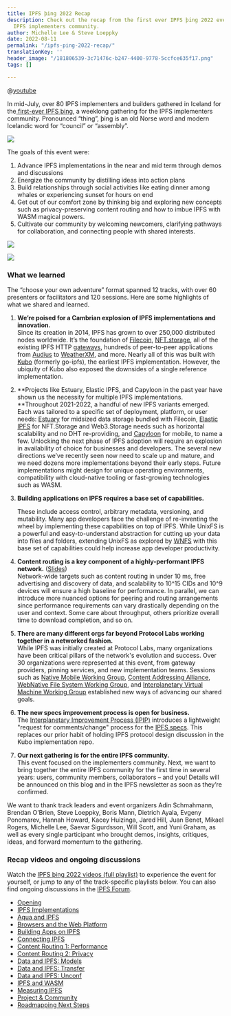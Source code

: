 ```yaml
---
title: IPFS þing 2022 Recap
description: Check out the recap from the first ever IPFS þing 2022 event  for the
  IPFS implementers community.
author: Michelle Lee & Steve Loeppky
date: 2022-08-11
permalink: "/ipfs-ping-2022-recap/"
translationKey: ''
header_image: "/181806539-3c71476c-b247-4400-9778-5ccfce635f17.png"
tags: []

---
```

@[youtube](6dojCBJQmqg)

In mid-July, over 80 IPFS implementers and builders gathered in Iceland for the[ first-ever IPFS þing](https://2022.ipfs-thing.io/), a weeklong gathering for the IPFS implementers community. Pronounced “thing”, þing is an old Norse word and modern Icelandic word for “council” or “assembly”.

![](../assets/20220716-174634-mummilu.jpg)

The goals of this event were:

1. Advance IPFS implementations in the near and mid term through demos and discussions
2. Energize the community by distilling ideas into action plans
3. Build relationships through social activities like eating dinner among whales or experiencing sunset for hours on end
4. Get out of our comfort zone by thinking big and exploring new concepts such as privacy-preserving content routing and how to imbue IPFS with WASM magical powers.
5. Cultivate our community by welcoming newcomers, clarifying pathways for collaboration, and connecting people with shared interests.

![](../assets/20220712-200557-mummilu.jpg)

![](../assets/20220713-192247-mummilu.jpg)

### What we learned

The “choose your own adventure” format spanned 12 tracks, with over 60 presenters or facilitators and 120 sessions. Here are some highlights of what we shared and learned.

1. **We’re poised for a Cambrian explosion of IPFS implementations and innovation.**  
   Since its creation in 2014, IPFS has grown to over 250,000 distributed nodes worldwide. It’s the foundation of [Filecoin](https://filecoin.io/), [NFT.storage](https://nft.storage/), all of the existing IPFS HTTP [gateways](https://ipfs.github.io/public-gateway-checker/), hundreds of peer-to-peer applications from [Audius](https://audius.co/) to [WeatherXM](https://weatherxm.com/), and more. Nearly all of this was built with [Kubo](https://github.com/ipfs/kubo/) (formerly go-ipfs), the earliest IPFS implementation. However, the ubiquity of Kubo also exposed the downsides of a single reference implementation.
2. **Projects like Estuary, Elastic IPFS, and Capyloon in the past year have shown us the necessity for multiple IPFS implementations.  
   **Throughout 2021-2022, a handful of new IPFS variants emerged. Each was tailored to a specific set of deployment, platform, or user needs: [Estuary](https://estuary.tech/) for midsized data storage bundled with Filecoin, [Elastic IPFS](https://nft.storage/blog/post/2022-07-06-elastic-ipfs/) for NFT.Storage and Web3.Storage needs such as horizontal scalability and no DHT re-providing, and [Capyloon](https://capyloon.org/) for mobile, to name a few. Unlocking the next phase of IPFS adoption will require an explosion in availability of choice for businesses and developers. The several new directions we’ve recently seen now need to scale up and mature, and we need dozens more implementations beyond their early steps. Future implementations might design for unique operating environments, compatibility with cloud-native tooling or fast-growing technologies such as WASM.
3. **Building applications on IPFS requires a base set of capabilities.** 

   These include access control, arbitrary metadata, versioning, and mutability. Many app developers face the challenge of re-inventing the wheel by implementing these capabilities on top of IPFS. While UnixFS is a powerful and easy-to-understand abstraction for cutting up your data into files and folders, extending UnixFS as explored by [WNFS](https://guide.fission.codes/developers/webnative/file-system-wnfs) with this base set of capabilities could help increase app developer productivity.
4. **Content routing is a key component of a highly-performant IPFS network.** ([Slides](https://docs.google.com/presentation/d/1FN7Qw4VG_vfHTN5sITnG4pWT7qHzsky4XuVX7ufdqFI/edit#slide=id.g10ce2c3bca9_0_0))  
   Network-wide targets such as content routing in under 10 ms, free advertising and discovery of data, and scalability to 10^15 CIDs and 10^9 devices will ensure a high baseline for performance. In parallel, we can introduce more nuanced options for peering and routing arrangements since performance requirements can vary drastically depending on the user and context. Some care about throughput, others prioritize overall time to download completion, and so on.
5. **There are many different orgs far beyond Protocol Labs working together in a networked fashion.**  
   While IPFS was initially created at Protocol Labs, many organizations have been critical pillars of the network's evolution and success. Over 30 organizations were represented at this event, from gateway providers, pinning services, and new implementation teams. Sessions such as [Native Mobile Working Group](https://lu.ma/community/com-xWQuRfwV0kYlwko/join), [Content Addressing Alliance](https://discuss.ipfs.tech/c/ecosystem/caa-wg/33), [WebNative File System Working Group](https://github.com/wnfs-wg), and [Interplanetary Virtual Machine Working Group](https://github.com/wnfs-wg) established new ways of advancing our shared goals.
6. **The new specs improvement process is open for business.**  
   The [Interplanetary Improvement Process (IPIP)](https://github.com/ipfs/specs/blob/main/IPIP/0001-lightweight-improvement-proposal-process.md) introduces a lightweight "request for comments/change" process for the [IPFS specs](https://github.com/ipfs/specs). This replaces our prior habit of holding IPFS protocol design discussion in the Kubo implementation repo.
7. **Our next gathering is for the entire IPFS community.**  
   This event focused on the implementers community. Next, we want to bring together the entire IPFS community for the first time in several years: users, community members, collaborators – and you! Details will be announced on this blog and in the IPFS newsletter as soon as they’re confirmed.

We want to thank track leaders and event organizers Adin Schmahmann, Brendan O’Brien, Steve Loeppky, Boris Mann, Dietrich Ayala, Evgeny Ponomarev, Hannah Howard, Kacey Huizinga, Jared Hill, Juan Benet, Mikael Rogers, Michelle Lee, Saevar Sigurdsson, Will Scott, and Yuni Graham, as well as every single participant who brought demos, insights, critiques, ideas, and forward momentum to the gathering.

### Recap videos and ongoing discussions

Watch the [IPFS þing 2022 videos (full playlist)](https://www.youtube.com/playlist?list=PLuhRWgmPaHtQhyXIhu2P6e-8WlYOf8wyH) to experience the event for yourself, or jump to any of the track-specific playlists below. You can also find ongoing discussions in the [IPFS Forum](https://discuss.ipfs.io/).

* [Opening](https://www.youtube.com/playlist?list=PLuhRWgmPaHtTKhTit_RFZMzYBLYuX2qy-)
* [IPFS Implementations](https://www.youtube.com/playlist?list=PLuhRWgmPaHtQ9ZFUDcm6f0tXJ6s27wyxd)
* [Aqua and IPFS](https://www.youtube.com/playlist?list=PLuhRWgmPaHtSPOa0_n2i70wQ0cJO6jWcU)
* [Browsers and the Web Platform](https://www.youtube.com/playlist?list=PLuhRWgmPaHtTsL76nt_A6CPDe6lW7l6Sz)
* [Building Apps on IPFS](https://www.youtube.com/playlist?list=PLuhRWgmPaHtR9AbHcnR3XYsuSxXo5-UWc)
* [Connecting IPFS](https://www.youtube.com/playlist?list=PLuhRWgmPaHtRMeXvYoCReT1ri-nEEoVMJ)
* [Content Routing 1: Performance](https://www.youtube.com/playlist?list=PLuhRWgmPaHtSF3oIY3TzrM-Nq5IU_RTXb)
* [Content Routing 2: Privacy](https://www.youtube.com/playlist?list=PLuhRWgmPaHtTegfLTVFYtTtqTKQEtDvxW)
* [Data and IPFS: Models](https://www.youtube.com/playlist?list=PLuhRWgmPaHtS1EUvLY5y-tomeAPGfve4f)
* [Data and IPFS: Transfer](https://www.youtube.com/playlist?list=PLuhRWgmPaHtQGr0f6gT1ADwM7AXluztK8)
* [Data and IPFS: Unconf](https://www.youtube.com/playlist?list=PLuhRWgmPaHtTfDy_undxRyH0YR2DvD8Uv)
* [IPFS and WASM](https://www.youtube.com/playlist?list=PLuhRWgmPaHtSVgToYLfsj-gggF9vB1Hzy)
* [Measuring IPFS](https://www.youtube.com/playlist?list=PLuhRWgmPaHtSToZ3zPKYwCCWYbVBUzRkO)
* [Project & Community](https://www.youtube.com/playlist?list=PLuhRWgmPaHtS-sgx5KFVTEEdEhF8FIGNx)
* [Roadmapping Next Steps](https://www.youtube.com/playlist?list=PLuhRWgmPaHtQRfkbUzIOI6ZNe3gnnbrvQ)